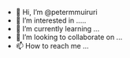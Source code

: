 - 👋 Hi, I’m @petermmuiruri
- 👀 I’m interested in .....
- 🌱 I’m currently learning ...
- 💞️ I’m looking to collaborate on ...
- 📫 How to reach me ...

<!---
petermmuiruri/petermmuiruri is a ✨ special ✨ repository because its `README.md` (this file) appears on your GitHub profile.
You can click the Preview link to take a look at your changes.
--->

